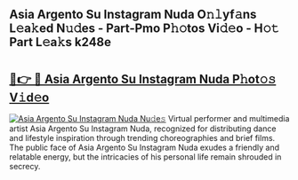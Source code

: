 ## Asia Argento Su Instagram Nuda O𝚗𝚕yf𝚊ns L𝚎a𝚔ed N𝚞𝚍es - Part-Pmo P𝚑𝚘tos Vi𝚍𝚎o - H𝚘𝚝 Part L𝚎a𝚔s k248e

# <h2><a href="http://kf5u8w.oniu.top/?m=Asia+Argento+Su+Instagram+Nuda">🔗👉 🔴 Asia Argento Su Instagram Nuda P𝚑ot𝚘𝚜 V𝚒d𝚎o</a></h2>

[![Asia Argento Su Instagram Nuda Nu𝚍e𝚜](https://i.imgur.com/0qMVB7G.gif)](http://kf5u8w.oniu.top/?m=Asia+Argento+Su+Instagram+Nuda)
Virtual performer and multimedia artist Asia Argento Su Instagram Nuda, recognized for distributing dance and lifestyle inspiration through trending choreographies and brief films. The public face of Asia Argento Su Instagram Nuda exudes a friendly and relatable energy, but the intricacies of his personal life remain shrouded in secrecy.  

